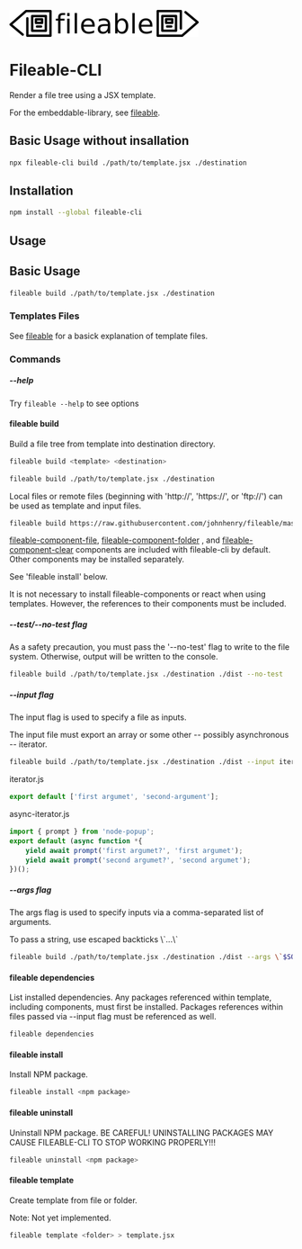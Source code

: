 

![fileable logo](./static/docs/logo.png)

# Fileable-CLI

Render a file tree using a JSX template.

For the embeddable-library, see [fileable](https://github.com/johnhenry/fileable).


## Basic Usage without insallation

```sh
npx fileable-cli build ./path/to/template.jsx ./destination
```

## Installation

```sh
npm install --global fileable-cli
```

## Usage


## Basic Usage

```sh
fileable build ./path/to/template.jsx ./destination
```

### Templates Files

See [fileable](https://github.com/johnhenry/fileable) for a basick explanation of template files.

### Commands

##### --help

Try `fileable --help` to  see options

#### fileable build

Build a file tree from template into destination directory.

```sh
fileable build <template> <destination>
```

```sh
fileable build ./path/to/template.jsx ./destination
```

Local files or remote files (beginning with 'http://', 'https://', or 'ftp://') can be used as template and input files.

```sh
fileable build https://raw.githubusercontent.com/johnhenry/fileable/master/test/template/file.00.jsx ./destination
```

[fileable-component-file](https://github.com/johnhenry/fileable-component-file), [fileable-component-folder](https://github.com/johnhenry/fileable-component-folder) , and [fileable-component-clear](https://github.com/johnhenry/fileable-component-clear) components are included with fileable-cli by default. Other components may be installed separately.

See 'fileable install' below.


It is not necessary to install fileable-components or react when using templates. However, the references to their components must be included.

##### --test/--no-test flag

As a safety precaution, you must pass the '--no-test' flag to write to the file system. Otherwise, output will be written to the console.

```sh
fileable build ./path/to/template.jsx ./destination ./dist --no-test
```

##### --input flag

The input flag is used to specify a file as inputs.

The input file must export an array or some other -- possibly asynchronous -- iterator.

```sh
fileable build ./path/to/template.jsx ./destination ./dist --input iterator.js
```

iterator.js
```javascript
export default ['first argumet', 'second-argument'];
```

async-iterator.js
```javascript
import { prompt } from 'node-popup';
export default (async function *{
    yield await prompt('first argumet?', 'first argumet');
    yield await prompt('second argumet?', 'second argumet');
})();
```

##### --args flag

The args flag is used to specify inputs via a comma-separated list of arguments.

To pass a string, use escaped backticks \\\`...\\\`

```sh
fileable build ./path/to/template.jsx ./destination ./dist --args \`$SOME_STRING\`,$SOME_NUMBER,{json:\`file\`}
```

#### fileable dependencies

List installed dependencies.
Any packages referenced within template, including components, must first be installed.
Packages references within files passed via --input flag must be referenced as well.

```sh
fileable dependencies
```

#### fileable install
Install NPM package.

```sh
fileable install <npm package>
```

#### fileable uninstall

Uninstall NPM package.
BE CAREFUL! UNINSTALLING PACKAGES MAY CAUSE FILEABLE-CLI TO STOP WORKING PROPERLY!!!

```sh
fileable uninstall <npm package>
```

#### fileable template

Create template from file or folder.

Note: Not yet implemented.

```sh
fileable template <folder> > template.jsx
```
